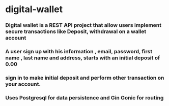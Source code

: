 # digital-wallet
### Digital wallet is a REST API project that allow users implement secure transactions like  Deposit, withdrawal on a wallet account
### A user sign up with his information , email, password, first name , last name and address, starts with an initial deposit of 0.00
### sign in to make initial deposit and perform other transaction on your account.

### Uses Postgresql for data persistence and Gin Gonic for routing